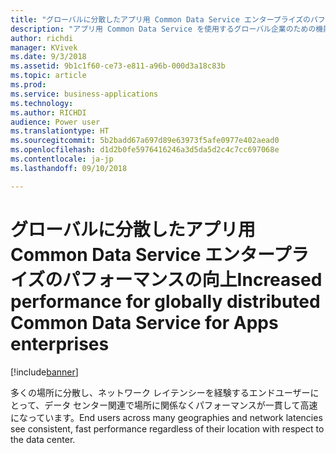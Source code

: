 ```yaml
---
title: "グローバルに分散したアプリ用 Common Data Service エンタープライズのパフォーマンスの向上"
description: "アプリ用 Common Data Service を使用するグローバル企業のための機能強化"
author: richdi
manager: KVivek
ms.date: 9/3/2018
ms.assetid: 9b1c1f60-ce73-e811-a96b-000d3a18c83b
ms.topic: article
ms.prod: 
ms.service: business-applications
ms.technology: 
ms.author: RICHDI
audience: Power user
ms.translationtype: HT
ms.sourcegitcommit: 5b2badd67a697d89e63973f5afe0977e402aead0
ms.openlocfilehash: d1d2b0fe5976416246a3d5da5d2c4c7cc697068e
ms.contentlocale: ja-jp
ms.lasthandoff: 09/10/2018

---
```

# <a name="increased-performance-for-globally-distributed-common-data-service-for-apps-enterprises"></a><span data-ttu-id="d326a-103">グローバルに分散したアプリ用 Common Data Service エンタープライズのパフォーマンスの向上</span><span class="sxs-lookup"><span data-stu-id="d326a-103">Increased performance for globally distributed Common Data Service for Apps enterprises</span></span>


[!include[banner](../../includes/banner.md)]

<span data-ttu-id="d326a-104">多くの場所に分散し、ネットワーク レイテンシーを経験するエンドユーザーにとって、データ センター関連で場所に関係なくパフォーマンスが一貫して高速になっています。</span><span class="sxs-lookup"><span data-stu-id="d326a-104">End users across many geographies and network latencies see consistent, fast performance regardless of their location with respect to the data center.</span></span>

